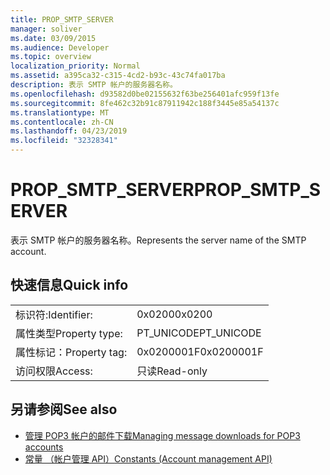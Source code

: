 ```yaml
---
title: PROP_SMTP_SERVER
manager: soliver
ms.date: 03/09/2015
ms.audience: Developer
ms.topic: overview
localization_priority: Normal
ms.assetid: a395ca32-c315-4cd2-b93c-43c74fa017ba
description: 表示 SMTP 帐户的服务器名称。
ms.openlocfilehash: d93582d0be02155632f63be256401afc959f13fe
ms.sourcegitcommit: 8fe462c32b91c87911942c188f3445e85a54137c
ms.translationtype: MT
ms.contentlocale: zh-CN
ms.lasthandoff: 04/23/2019
ms.locfileid: "32328341"
---
```

# <a name="propsmtpserver"></a><span data-ttu-id="91684-103">PROP_SMTP_SERVER</span><span class="sxs-lookup"><span data-stu-id="91684-103">PROP_SMTP_SERVER</span></span>

<span data-ttu-id="91684-104">表示 SMTP 帐户的服务器名称。</span><span class="sxs-lookup"><span data-stu-id="91684-104">Represents the server name of the SMTP account.</span></span>
  
## <a name="quick-info"></a><span data-ttu-id="91684-105">快速信息</span><span class="sxs-lookup"><span data-stu-id="91684-105">Quick info</span></span>

|||
|:-----|:-----|
|<span data-ttu-id="91684-106">标识符:</span><span class="sxs-lookup"><span data-stu-id="91684-106">Identifier:</span></span>  <br/> |<span data-ttu-id="91684-107">0x0200</span><span class="sxs-lookup"><span data-stu-id="91684-107">0x0200</span></span>  <br/> |
|<span data-ttu-id="91684-108">属性类型</span><span class="sxs-lookup"><span data-stu-id="91684-108">Property type:</span></span>  <br/> |<span data-ttu-id="91684-109">PT_UNICODE</span><span class="sxs-lookup"><span data-stu-id="91684-109">PT_UNICODE</span></span>  <br/> |
|<span data-ttu-id="91684-110">属性标记：</span><span class="sxs-lookup"><span data-stu-id="91684-110">Property tag:</span></span>  <br/> |<span data-ttu-id="91684-111">0x0200001F</span><span class="sxs-lookup"><span data-stu-id="91684-111">0x0200001F</span></span>  <br/> |
|<span data-ttu-id="91684-112">访问权限</span><span class="sxs-lookup"><span data-stu-id="91684-112">Access:</span></span>  <br/> |<span data-ttu-id="91684-113">只读</span><span class="sxs-lookup"><span data-stu-id="91684-113">Read-only</span></span>  <br/> |
   
## <a name="see-also"></a><span data-ttu-id="91684-114">另请参阅</span><span class="sxs-lookup"><span data-stu-id="91684-114">See also</span></span>

- [<span data-ttu-id="91684-115">管理 POP3 帐户的邮件下载</span><span class="sxs-lookup"><span data-stu-id="91684-115">Managing message downloads for POP3 accounts</span></span>](managing-message-downloads-for-pop3-accounts.md) 
- [<span data-ttu-id="91684-116">常量 （帐户管理 API）</span><span class="sxs-lookup"><span data-stu-id="91684-116">Constants (Account management API)</span></span>](constants-account-management-api.md)

